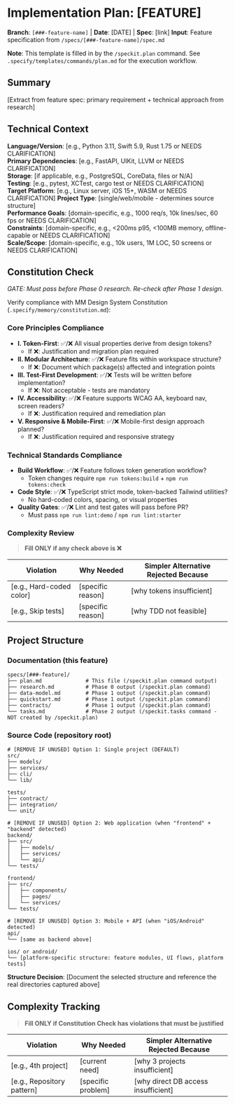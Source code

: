 # Implementation Plan: [FEATURE]

**Branch**: `[###-feature-name]` | **Date**: [DATE] | **Spec**: [link]
**Input**: Feature specification from `/specs/[###-feature-name]/spec.md`

**Note**: This template is filled in by the `/speckit.plan` command. See `.specify/templates/commands/plan.md` for the execution workflow.

## Summary

[Extract from feature spec: primary requirement + technical approach from research]

## Technical Context

<!--
  ACTION REQUIRED: Replace the content in this section with the technical details
  for the project. The structure here is presented in advisory capacity to guide
  the iteration process.
-->

**Language/Version**: [e.g., Python 3.11, Swift 5.9, Rust 1.75 or NEEDS CLARIFICATION]  
**Primary Dependencies**: [e.g., FastAPI, UIKit, LLVM or NEEDS CLARIFICATION]  
**Storage**: [if applicable, e.g., PostgreSQL, CoreData, files or N/A]  
**Testing**: [e.g., pytest, XCTest, cargo test or NEEDS CLARIFICATION]  
**Target Platform**: [e.g., Linux server, iOS 15+, WASM or NEEDS CLARIFICATION]
**Project Type**: [single/web/mobile - determines source structure]  
**Performance Goals**: [domain-specific, e.g., 1000 req/s, 10k lines/sec, 60 fps or NEEDS CLARIFICATION]  
**Constraints**: [domain-specific, e.g., <200ms p95, <100MB memory, offline-capable or NEEDS CLARIFICATION]  
**Scale/Scope**: [domain-specific, e.g., 10k users, 1M LOC, 50 screens or NEEDS CLARIFICATION]

## Constitution Check

*GATE: Must pass before Phase 0 research. Re-check after Phase 1 design.*

Verify compliance with MM Design System Constitution (`.specify/memory/constitution.md`):

### Core Principles Compliance

- **I. Token-First**: ✅/❌ All visual properties derive from design tokens?
  - If ❌: Justification and migration plan required
- **II. Modular Architecture**: ✅/❌ Feature fits within workspace structure?
  - If ❌: Document which package(s) affected and integration points
- **III. Test-First Development**: ✅/❌ Tests will be written before implementation?
  - If ❌: Not acceptable - tests are mandatory
- **IV. Accessibility**: ✅/❌ Feature supports WCAG AA, keyboard nav, screen readers?
  - If ❌: Justification required and remediation plan
- **V. Responsive & Mobile-First**: ✅/❌ Mobile-first design approach planned?
  - If ❌: Justification required and responsive strategy

### Technical Standards Compliance

- **Build Workflow**: ✅/❌ Feature follows token generation workflow?
  - Token changes require `npm run tokens:build` + `npm run tokens:check`
- **Code Style**: ✅/❌ TypeScript strict mode, token-backed Tailwind utilities?
  - No hard-coded colors, spacing, or visual properties
- **Quality Gates**: ✅/❌ Lint and test gates will pass before PR?
  - Must pass `npm run lint:demo` / `npm run lint:starter`

### Complexity Review

> **Fill ONLY if any check above is ❌**

| Violation | Why Needed | Simpler Alternative Rejected Because |
|-----------|------------|-------------------------------------|
| [e.g., Hard-coded color] | [specific reason] | [why tokens insufficient] |
| [e.g., Skip tests] | [specific reason] | [why TDD not feasible] |

## Project Structure

### Documentation (this feature)

```text
specs/[###-feature]/
├── plan.md              # This file (/speckit.plan command output)
├── research.md          # Phase 0 output (/speckit.plan command)
├── data-model.md        # Phase 1 output (/speckit.plan command)
├── quickstart.md        # Phase 1 output (/speckit.plan command)
├── contracts/           # Phase 1 output (/speckit.plan command)
└── tasks.md             # Phase 2 output (/speckit.tasks command - NOT created by /speckit.plan)
```

### Source Code (repository root)
<!--
  ACTION REQUIRED: Replace the placeholder tree below with the concrete layout
  for this feature. Delete unused options and expand the chosen structure with
  real paths (e.g., apps/admin, packages/something). The delivered plan must
  not include Option labels.
-->

```text
# [REMOVE IF UNUSED] Option 1: Single project (DEFAULT)
src/
├── models/
├── services/
├── cli/
└── lib/

tests/
├── contract/
├── integration/
└── unit/

# [REMOVE IF UNUSED] Option 2: Web application (when "frontend" + "backend" detected)
backend/
├── src/
│   ├── models/
│   ├── services/
│   └── api/
└── tests/

frontend/
├── src/
│   ├── components/
│   ├── pages/
│   └── services/
└── tests/

# [REMOVE IF UNUSED] Option 3: Mobile + API (when "iOS/Android" detected)
api/
└── [same as backend above]

ios/ or android/
└── [platform-specific structure: feature modules, UI flows, platform tests]
```

**Structure Decision**: [Document the selected structure and reference the real
directories captured above]

## Complexity Tracking

> **Fill ONLY if Constitution Check has violations that must be justified**

| Violation | Why Needed | Simpler Alternative Rejected Because |
|-----------|------------|-------------------------------------|
| [e.g., 4th project] | [current need] | [why 3 projects insufficient] |
| [e.g., Repository pattern] | [specific problem] | [why direct DB access insufficient] |
